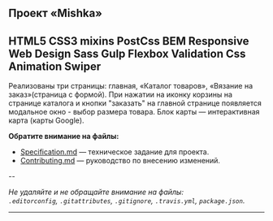Проект «Mishka»
---
HTML5   CSS3   mixins   PostCss   BEM   Responsive Web Design   Sass   Gulp   Flexbox  Validation  Css Animation   Swiper
---
Реализованы три страницы: главная, «Каталог товаров», «Вязание на заказ»(страница с формой).
При нажатии на иконку корзины на странице каталога и кнопки "заказать" на главной странице появляется модальное окно - выбор размера товара.
Блок карты — интерактивная карта (карты Google).

**Обратите внимание на файлы:**

- [Specification.md](Specification.md) — техническое задание для проекта.
- [Contributing.md](Contributing.md) — руководство по внесению изменений.

--

_Не удаляйте и не обращайте внимание на файлы:_<br>
_`.editorconfig`, `.gitattributes`, `.gitignore`, `.travis.yml`, `package.json`._

---
